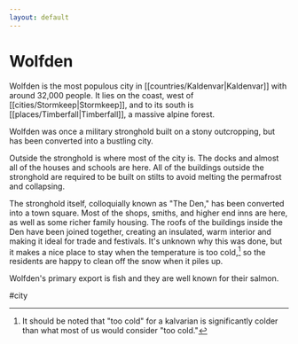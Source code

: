 ```yaml
---
layout: default
---
```


# Wolfden

Wolfden is the most populous city in [[countries/Kaldenvar|Kaldenvar]] with around 32,000 people. It lies on the coast, west of [[cities/Stormkeep|Stormkeep]], and to its south is [[places/Timberfall|Timberfall]], a massive alpine forest.

Wolfden was once a military stronghold built on a stony outcropping, but has been converted into a bustling city.

Outside the stronghold is where most of the city is. The docks and almost all of the houses and schools are here. All of the buildings outside the stronghold are required to be built on stilts to avoid melting the permafrost and collapsing.

The stronghold itself, colloquially known as "The Den," has been converted into a town square. Most of the shops, smiths, and higher end inns are here, as well as some richer family housing. The roofs of the buildings inside the Den have been joined together, creating an insulated, warm interior and making it ideal for trade and festivals. It's unknown why this was done, but it makes a nice place to stay when the temperature is too cold,[^1] so the residents are happy to clean off the snow when it piles up.

Wolfden's primary export is fish and they are well known for their salmon.

[^1]: It should be noted that "too cold" for a kalvarian is significantly colder than what most of us would consider "too cold."

#city 